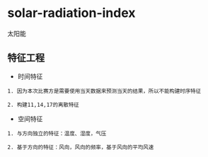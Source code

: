 # solar-radiation-index
太阳能

## 特征工程

- 时间特征

```text
1. 因为本次比赛方是需要使用当天数据来预测当天的结果，所以不能构建时序特征
```

```text
2. 构建11,14,17的离散特征
```

- 空间特征

```
1. 与方向独立的特征：温度、湿度，气压
```

```
2. 基于方向的特征：风向，风向的频率，基于风向的平均风速
```
